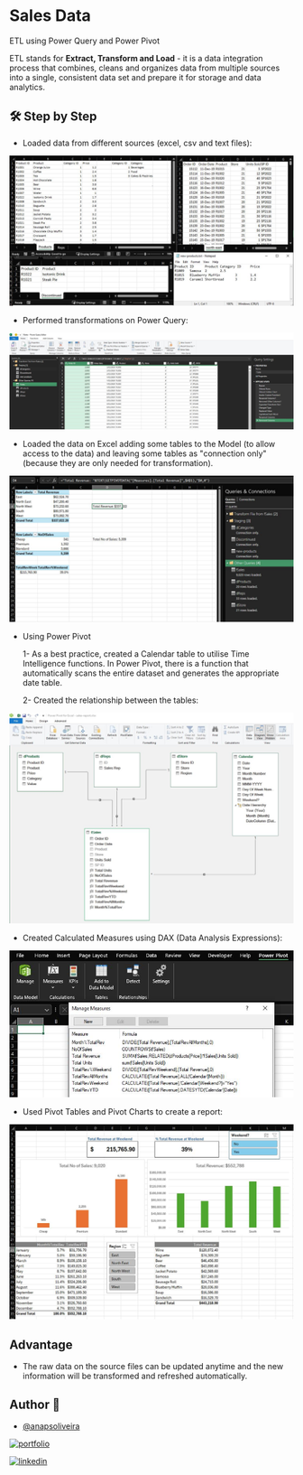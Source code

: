 # Sales Data

ETL using Power Query and Power Pivot

ETL stands for **Extract, Transform and Load** - it is a data integration process that combines, cleans and organizes data from multiple sources into a single, consistent data set and prepare it for storage and data analytics.
## 🛠 Step by Step 

- Loaded data from different sources (excel, csv and text files):

![Data](https://raw.githubusercontent.com/anapsoliveira/SalesData-PowerQueryPowerPivot/main/images/Data.JPG)

- Performed transformations on Power Query:

![PowerQuery](https://raw.githubusercontent.com/anapsoliveira/SalesData-PowerQueryPowerPivot/main/images/PoweQuery.JPG)

- Loaded the data on Excel adding some tables to the Model (to allow access to the data) and leaving some tables as "connection only" (because they are only needed for transformation).

![Connections](https://raw.githubusercontent.com/anapsoliveira/SalesData-PowerQueryPowerPivot/main/images/Connections.JPG)

- Using Power Pivot

  1- As a best practice, created a Calendar table to utilise Time Intelligence functions. In Power Pivot, there is a function that automatically scans the entire dataset and generates the appropriate date table.

  2- Created the relationship between the tables:

![Diagram](https://raw.githubusercontent.com/anapsoliveira/SalesData-PowerQueryPowerPivot/main/images/DiagramView.JPG)

- Created Calculated Measures using DAX (Data Analysis Expressions):

![Measures](https://raw.githubusercontent.com/anapsoliveira/SalesData-PowerQueryPowerPivot/main/images/Measures.JPG)

- Used Pivot Tables and Pivot Charts to create a report:

![Report](https://raw.githubusercontent.com/anapsoliveira/SalesData-PowerQueryPowerPivot/main/images/Report.JPG)

## Advantage

- The raw data on the source files can be updated anytime and the new information will be transformed and refreshed automatically.
## Author 👋

- [@anapsoliveira](https://www.github.com/anapsoliveira)

[![portfolio](https://img.shields.io/badge/my_portfolio-000?style=for-the-badge&logo=ko-fi&logoColor=white)](https://github.com/anapsoliveira)

[![linkedin](https://img.shields.io/badge/linkedin-0A66C2?style=for-the-badge&logo=linkedin&logoColor=white)](https://www.linkedin.com/in/anapsoliveira/)
